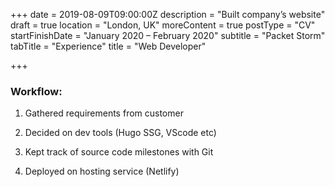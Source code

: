 +++
date = 2019-08-09T09:00:00Z
description = "Built company’s website"
draft = true
location = "London, UK"
moreContent = true
postType = "CV"
startFinishDate = "January 2020 – February 2020"
subtitle = "Packet Storm"
tabTitle = "Experience"
title = "Web Developer"

+++
### Workflow:

1. Gathered requirements from customer

2. Decided on dev tools (Hugo SSG, VScode etc)

3. Kept track of source code milestones with Git

4. Deployed on hosting service (Netlify)